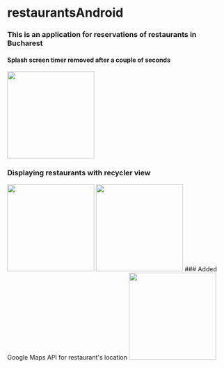 # restaurantsAndroid
### This is an application for reservations of restaurants in Bucharest
#### Splash screen timer removed after a couple of seconds
<img src="https://github.com/TeodoraIoanaJipa/restaurantsAndroid/blob/master/IMAGES/foodz_1.jpeg" width="200">

### Displaying restaurants with recycler view

<img src="https://github.com/TeodoraIoanaJipa/restaurantsAndroid/blob/master/IMAGES/foodz_2.jpeg" width="200">
<img src="https://github.com/TeodoraIoanaJipa/restaurantsAndroid/blob/master/IMAGES/foodz_3.jpeg" width="200">
### Added Google Maps API for restaurant's location
<img src="https://github.com/TeodoraIoanaJipa/restaurantsAndroid/blob/master/IMAGES/foodz_4.jpeg" width="200">
